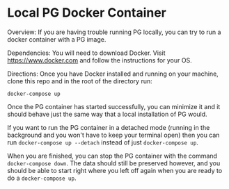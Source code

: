 # Local PG Docker Container

Overview: If you are having trouble running PG locally, you can try to run a docker container with a PG image.

Dependencies:  You will need to download Docker.  Visit https://www.docker.com and follow the instructions for your OS.

Directions:
Once you have Docker installed and running on your machine, clone this repo and in the root of the directory run:

`docker-compose up`

Once the PG container has started successfully, you can minimize it and it should behave just the same way that a local installation of PG would.

If you want to run the PG container in a detached mode (running in the background and you won't have to keep your terminal open) then you can run `docker-compose up --detach` instead of just `docker-compose up`.

When you are finished, you can stop the PG container with the command `docker-compose down`.  The data should still be preserved however, and you should be able to start right where you left off again when you are ready to do a `docker-compose up`.

